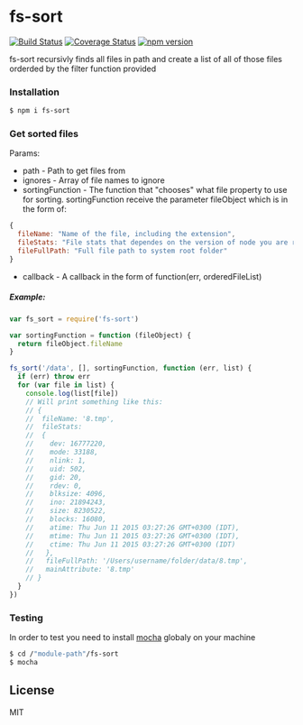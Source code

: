 # fs-sort
[![Build Status](https://travis-ci.org/Colored-Coins/fs-sort.svg?branch=master)](https://travis-ci.org/Colored-Coins/fs-sort) [![Coverage Status](https://coveralls.io/repos/Colored-Coins/fs-sort/badge.svg?branch=master)](https://coveralls.io/r/Colored-Coins/fs-sort?branch=master) [![npm version](https://badge.fury.io/js/fs-sort.svg)](http://badge.fury.io/js/fs-sort)

fs-sort recursivly finds all files in path and create a list of all of those files orderded by the filter function provided

### Installation

```sh
$ npm i fs-sort
```


### Get sorted files

Params:

  - path - Path to get files from
  - ignores - Array of file names to ignore
  - sortingFunction - The function that "chooses" what file property to use for sorting. sortingFunction receive the parameter fileObject which is in the form of:

```js
{
  fileName: "Name of the file, including the extension",
  fileStats: "File stats that dependes on the version of node you are running and the OS",
  fileFullPath: "Full file path to system root folder"
}
```

  - callback - A callback in the form of function(err, orderedFileList)

##### Example:

```js
var fs_sort = require('fs-sort')

var sortingFunction = function (fileObject) {
  return fileObject.fileName
}

fs_sort('/data', [], sortingFunction, function (err, list) {
  if (err) throw err
  for (var file in list) {
    console.log(list[file])
    // Will print something like this:
    // {
    //  fileName: '8.tmp',
    //  fileStats:
    //  {
    //    dev: 16777220,
    //    mode: 33188,
    //    nlink: 1,
    //    uid: 502,
    //    gid: 20,
    //    rdev: 0,
    //    blksize: 4096,
    //    ino: 21894243,
    //    size: 8230522,
    //    blocks: 16080,
    //    atime: Thu Jun 11 2015 03:27:26 GMT+0300 (IDT),
    //    mtime: Thu Jun 11 2015 03:27:26 GMT+0300 (IDT),
    //    ctime: Thu Jun 11 2015 03:27:26 GMT+0300 (IDT)
    //   },
    //   fileFullPath: '/Users/username/folder/data/8.tmp',
    //   mainAttribute: '8.tmp'
    // }
  }
})
```


### Testing

In order to test you need to install [mocha] globaly on your machine

```sh
$ cd /"module-path"/fs-sort
$ mocha
```


License
----

MIT

[mocha]:https://www.npmjs.com/package/mocha